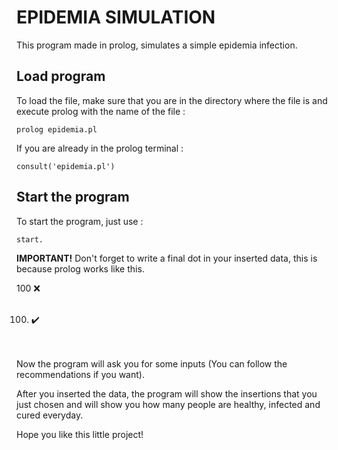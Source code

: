 # EPIDEMIA SIMULATION #

This program made in prolog, simulates a simple epidemia infection.

## Load program ##

To load the file, make sure that you are in the directory where the file is and execute prolog with the name of the file :

```
prolog epidemia.pl
```

If you are already in the prolog terminal :

```
consult('epidemia.pl')
```

## Start the program ##

To start the program, just use :

```
start.
```
**IMPORTANT!** Don't forget to write a final dot in your inserted data, this is because prolog works like this.

100 :x: 
<br></br>

100. :heavy_check_mark:

<br></br>
Now the program will ask you for some inputs (You can follow the recommendations if you want). 

After you inserted the data, the program will show the insertions that you just chosen and will show you how many people are healthy, infected and cured everyday.

Hope you like this little project!